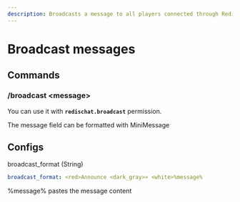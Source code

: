 ```yaml
---
description: Broadcasts a message to all players connected through RedisChat
---
```


# Broadcast messages

## Commands

### /broadcast \<message>

You can use it with **`redischat.broadcast`** permission.&#x20;

The message field can be formatted with MiniMessage

## Configs

broadcast\_format (String)

```yaml
broadcast_format: <red>Announce <dark_gray>» <white>%message%
```

%message% pastes the message content
